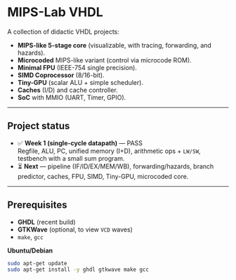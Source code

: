 # MIPS-Lab VHDL

A collection of didactic VHDL projects:
- **MIPS-like 5-stage core** (visualizable, with tracing, forwarding, and hazards).
- **Microcoded** MIPS-like variant (control via microcode ROM).
- **Minimal FPU** (IEEE-754 single precision).
- **SIMD Coprocessor** (8/16-bit).
- **Tiny-GPU** (scalar ALU + simple scheduler).
- **Caches** (I/D) and cache controller.
- **SoC** with MMIO (UART, Timer, GPIO).

---

## Project status

- ✅ **Week 1 (single-cycle datapath)** — PASS  
  Regfile, ALU, PC, unified memory (I+D), arithmetic ops + `LW/SW`, testbench with a small sum program.
- ⏳ **Next** — pipeline (IF/ID/EX/MEM/WB), forwarding/hazards, branch predictor, caches, FPU, SIMD, Tiny-GPU, microcoded core.

---

## Prerequisites

- **GHDL** (recent build)
- **GTKWave** (optional, to view `VCD` waves)
- `make`, `gcc`

**Ubuntu/Debian**
```bash
sudo apt-get update
sudo apt-get install -y ghdl gtkwave make gcc

